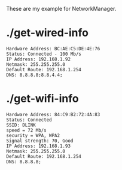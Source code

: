 These are my example for NetworkManager.

# ./get-wired-info 
```
Hardware Address: BC:AE:C5:DE:4E:76
Status: Connected - 100 Mb/s
IP Address: 192.168.1.92
Netmask: 255.255.255.0
Default Route: 192.168.1.254
DNS: 8.8.8.8;8.8.4.4;
```
# ./get-wifi-info 
```
Hardware Address: 84:C9:B2:72:4A:83
Status: Connected
SSID: DLINK
speed = 72 Mb/s
security = WPA, WPA2
Signal strength: 70, Good
IP Address: 192.168.1.93
Netmask: 255.255.255.0
Default Route: 192.168.1.254
DNS: 8.8.8.8;
```
